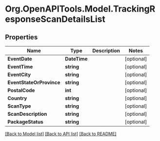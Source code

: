 
# Org.OpenAPITools.Model.TrackingResponseScanDetailsList

## Properties

Name | Type | Description | Notes
------------ | ------------- | ------------- | -------------
**EventDate** | **DateTime** |  | [optional] 
**EventTime** | **string** |  | [optional] 
**EventCity** | **string** |  | [optional] 
**EventStateOrProvince** | **string** |  | [optional] 
**PostalCode** | **int** |  | [optional] 
**Country** | **string** |  | [optional] 
**ScanType** | **string** |  | [optional] 
**ScanDescription** | **string** |  | [optional] 
**PackageStatus** | **string** |  | [optional] 

[[Back to Model list]](../README.md#documentation-for-models)
[[Back to API list]](../README.md#documentation-for-api-endpoints)
[[Back to README]](../README.md)

